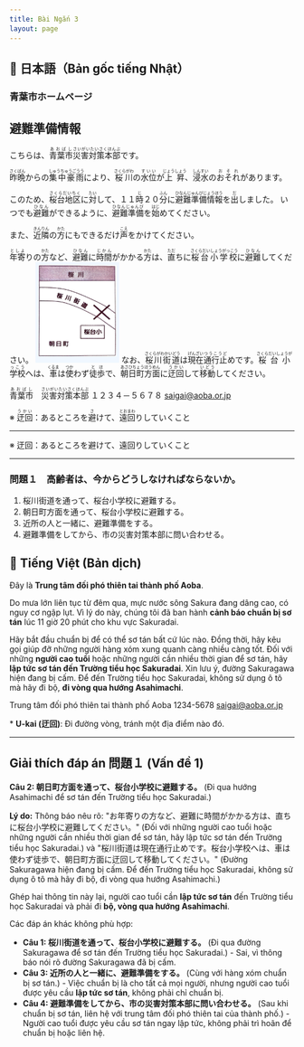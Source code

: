 ```yaml
---
title: Bài Ngắn 3
layout: page
---
```


## 📖 日本語（Bản gốc tiếng Nhật）

### 青葉市ホームページ

## 避難準備情報

こちらは、<ruby>青葉市<rt>あおばし</rt></ruby><ruby>災害対策本部<rt>さいがいたいさくほんぶ</rt></ruby>です。

<ruby>昨晩<rt>さくばん</rt></ruby>からの<ruby>集中豪雨<rt>しゅうちゅうごうう</rt></ruby>により、<ruby>桜川<rt>さくらがわ</rt></ruby>の<ruby>水位<rt>すいい</rt></ruby>が<ruby>上昇<rt>じょうしょう</rt></ruby>、<ruby>浸水<rt>しんすい</rt></ruby>の<ruby>おそれ<rt>おそれ</rt></ruby>があります。

このため、<ruby>桜台地区<rt>さくらだいちく</rt></ruby>に<ruby>対<rt>たい</rt></ruby>して、１１<ruby>時<rt>じ</rt></ruby>２０<ruby>分<rt>ふん</rt></ruby>に<ruby>避難準備情報<rt>ひなんじゅんびじょうほう</rt></ruby>を<ruby>出<rt>だ</rt></ruby>しました。
いつでも<ruby>避難<rt>ひなん</rt></ruby>ができるように、<ruby>避難準備<rt>ひなんじゅんび</rt></ruby>を<ruby>始<rt>はじ</rt></ruby>めてください。

また、<ruby>近隣<rt>きんりん</rt></ruby>の<ruby>方<rt>かた</rt></ruby>にもできるだけ<ruby>声<rt>こえ</rt></ruby>をかけてください。

<ruby>年寄<rt>としよ</rt></ruby>りの<ruby>方<rt>かた</rt></ruby>など、<ruby>避難<rt>ひなん</rt></ruby>に<ruby>時間<rt>じかん</rt></ruby>がかかる<ruby>方<rt>かた</rt></ruby>は、<ruby>直<rt>ただ</rt></ruby>ちに<ruby>桜台小学校<rt>さくらだいしょうがっこう</rt></ruby>に<ruby>避難<rt>ひなん</rt></ruby>してください。
![alt text](./images/bai3.png)
なお、<ruby>桜川街道<rt>さくらがわかいどう</rt></ruby>は<ruby>現在<rt>げんざい</rt></ruby><ruby>通行止<rt>つうこうど</rt></ruby>めです。<ruby>桜台小学校<rt>さくらだいしょうがっこう</rt></ruby>へは、<ruby>車<rt>くるま</rt></ruby>は<ruby>使<rt>つか</rt></ruby>わず<ruby>徒歩<rt>とほ</rt></ruby>で、<ruby>朝日町<rt>あさひちょう</rt></ruby><ruby>方面<rt>ほうめん</rt></ruby>に<ruby>迂回<rt>うかい</rt></ruby>して<ruby>移動<rt>いどう</rt></ruby>してください。

<ruby>青葉市<rt>あおばし</rt></ruby>　<ruby>災害対策本部<rt>さいがいたいさくほんぶ</rt></ruby>
１２３４－５６７８
saigai@aoba.or.jp

※ <ruby>迂回<rt>うかい</rt></ruby>：あるところを<ruby>避<rt>さ</rt></ruby>けて、<ruby>遠回<rt>とおまわ</rt></ruby>りしていくこと

---

※ 迂回：あるところを避けて、遠回りしていくこと

---

### 問題１　高齢者は、今からどうしなければならないか。

1. 桜川街道を通って、桜台小学校に避難する。
2. 朝日町方面を通って、桜台小学校に避難する。
3. 近所の人と一緒に、避難準備をする。
4. 避難準備をしてから、市の災害対策本部に問い合わせる。

## 📘 Tiếng Việt (Bản dịch)

Đây là **Trung tâm đối phó thiên tai thành phố Aoba**.

Do mưa lớn liên tục từ đêm qua, mực nước sông Sakura đang dâng cao, có nguy cơ ngập lụt.
Vì lý do này, chúng tôi đã ban hành **cảnh báo chuẩn bị sơ tán** lúc 11 giờ 20 phút cho khu vực Sakuradai.

Hãy bắt đầu chuẩn bị để có thể sơ tán bất cứ lúc nào.
Đồng thời, hãy kêu gọi giúp đỡ những người hàng xóm xung quanh càng nhiều càng tốt.
Đối với những **người cao tuổi** hoặc những người cần nhiều thời gian để sơ tán, hãy **lập tức sơ tán đến Trường tiểu học Sakuradai**.
Xin lưu ý, đường Sakuragawa hiện đang bị cấm. Để đến Trường tiểu học Sakuradai, không sử dụng ô tô mà hãy đi bộ, **đi vòng qua hướng Asahimachi**.

Trung tâm đối phó thiên tai thành phố Aoba
1234-5678
saigai@aoba.or.jp

\* **U-kai (迂回)**: Đi đường vòng, tránh một địa điểm nào đó.

---

## Giải thích đáp án 問題１ (Vấn đề 1)

**Câu 2: 朝日町方面を通って、桜台小学校に避難する。** (Đi qua hướng Asahimachi để sơ tán đến Trường tiểu học Sakuradai.)

**Lý do:** Thông báo nêu rõ: "お年寄りの方など、避難に時間がかかる方は、直ちに桜台小学校に避難してください。" (Đối với những người cao tuổi hoặc những người cần nhiều thời gian để sơ tán, hãy lập tức sơ tán đến Trường tiểu học Sakuradai.) và "桜川街道は現在通行止めです。桜台小学校へは、車は使わず徒歩で、朝日町方面に迂回して移動してください。" (Đường Sakuragawa hiện đang bị cấm. Để đến Trường tiểu học Sakuradai, không sử dụng ô tô mà hãy đi bộ, đi vòng qua hướng Asahimachi.)

Ghép hai thông tin này lại, người cao tuổi cần **lập tức sơ tán** đến Trường tiểu học Sakuradai và phải đi **bộ, vòng qua hướng Asahimachi**.

Các đáp án khác không phù hợp:
* **Câu 1: 桜川街道を通って、桜台小学校に避難する。** (Đi qua đường Sakuragawa để sơ tán đến Trường tiểu học Sakuradai.) - Sai, vì thông báo nói rõ đường Sakuragawa đã bị cấm.
* **Câu 3: 近所の人と一緒に、避難準備をする。** (Cùng với hàng xóm chuẩn bị sơ tán.) - Việc chuẩn bị là cho tất cả mọi người, nhưng người cao tuổi được yêu cầu **lập tức sơ tán**, không phải chỉ chuẩn bị.
* **Câu 4: 避難準備をしてから、市の災害対策本部に問い合わせる。** (Sau khi chuẩn bị sơ tán, liên hệ với trung tâm đối phó thiên tai của thành phố.) - Người cao tuổi được yêu cầu sơ tán ngay lập tức, không phải trì hoãn để chuẩn bị hoặc liên hệ.
